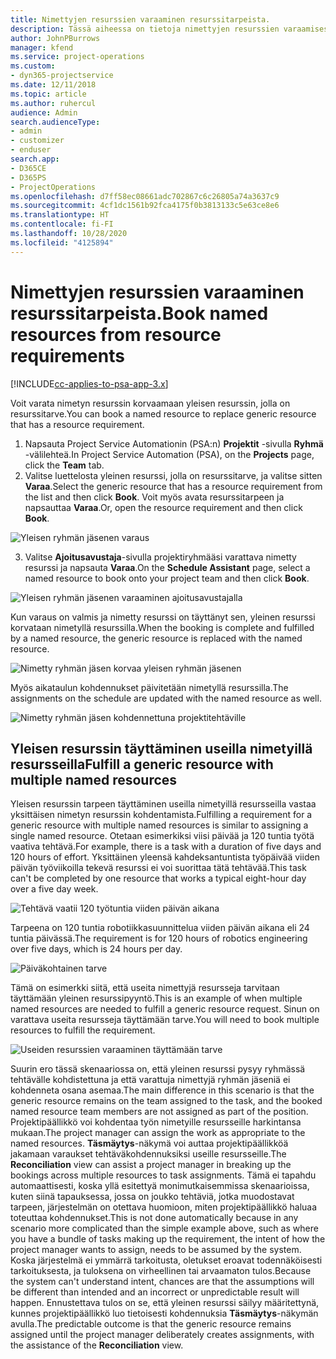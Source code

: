 ```yaml
---
title: Nimettyjen resurssien varaaminen resurssitarpeista.
description: Tässä aiheessa on tietoja nimettyjen resurssien varaamisesta yleistä resurssitarvetta varten.
author: JohnPBurrows
manager: kfend
ms.service: project-operations
ms.custom:
- dyn365-projectservice
ms.date: 12/11/2018
ms.topic: article
ms.author: ruhercul
audience: Admin
search.audienceType:
- admin
- customizer
- enduser
search.app:
- D365CE
- D365PS
- ProjectOperations
ms.openlocfilehash: d7ff58ec08661adc702867c6c26805a74a3637c9
ms.sourcegitcommit: 4cf1dc1561b92fca4175f0b3813133c5e63ce8e6
ms.translationtype: HT
ms.contentlocale: fi-FI
ms.lasthandoff: 10/28/2020
ms.locfileid: "4125894"
---
```

# <a name="book-named-resources-from-resource-requirements"></a><span data-ttu-id="15dac-103">Nimettyjen resurssien varaaminen resurssitarpeista.</span><span class="sxs-lookup"><span data-stu-id="15dac-103">Book named resources from resource requirements</span></span>

[!INCLUDE[cc-applies-to-psa-app-3.x](../includes/cc-applies-to-psa-app-3x.md)]

<span data-ttu-id="15dac-104">Voit varata nimetyn resurssin korvaamaan yleisen resurssin, jolla on resurssitarve.</span><span class="sxs-lookup"><span data-stu-id="15dac-104">You can book a named resource to replace generic resource that has a resource requirement.</span></span>

1. <span data-ttu-id="15dac-105">Napsauta Project Service Automationin (PSA:n) **Projektit** -sivulla **Ryhmä** -välilehteä.</span><span class="sxs-lookup"><span data-stu-id="15dac-105">In Project Service Automation (PSA), on the **Projects** page, click the **Team** tab.</span></span>
2. <span data-ttu-id="15dac-106">Valitse luettelosta yleinen resurssi, jolla on resurssitarve, ja valitse sitten **Varaa**.</span><span class="sxs-lookup"><span data-stu-id="15dac-106">Select the generic resource that has a resource requirement from the list and then click **Book**.</span></span> <span data-ttu-id="15dac-107">Voit myös avata resurssitarpeen ja napsauttaa **Varaa**.</span><span class="sxs-lookup"><span data-stu-id="15dac-107">Or, open the resource requirement and then click **Book**.</span></span>


![Yleisen ryhmän jäsenen varaus](media/RM-how-to-14.png)


3. <span data-ttu-id="15dac-109">Valitse **Ajoitusavustaja**-sivulla projektiryhmääsi varattava nimetty resurssi ja napsauta **Varaa**.</span><span class="sxs-lookup"><span data-stu-id="15dac-109">On the **Schedule Assistant** page, select a named resource to book onto your project team and then click **Book**.</span></span>

![Yleisen ryhmän jäsenen varaaminen ajoitusavustajalla](media/RM-how-to-15.png)

<span data-ttu-id="15dac-111">Kun varaus on valmis ja nimetty resurssi on täyttänyt sen, yleinen resurssi korvataan nimetyllä resurssilla.</span><span class="sxs-lookup"><span data-stu-id="15dac-111">When the booking is complete and fulfilled by a named resource, the generic resource is replaced with the named resource.</span></span>

![Nimetty ryhmän jäsen korvaa yleisen ryhmän jäsenen](media/RM-how-to-16.png)

<span data-ttu-id="15dac-113">Myös aikataulun kohdennukset päivitetään nimetyllä resurssilla.</span><span class="sxs-lookup"><span data-stu-id="15dac-113">The assignments on the schedule are updated with the named resource as well.</span></span>

![Nimetty ryhmän jäsen kohdennettuna projektitehtäville](media/RM-how-to-17.png)

## <a name="fulfill-a-generic-resource-with-multiple-named-resources"></a><span data-ttu-id="15dac-115">Yleisen resurssin täyttäminen useilla nimetyillä resursseilla</span><span class="sxs-lookup"><span data-stu-id="15dac-115">Fulfill a generic resource with multiple named resources</span></span>
<span data-ttu-id="15dac-116">Yleisen resurssin tarpeen täyttäminen useilla nimetyillä resursseilla vastaa yksittäisen nimetyn resurssin kohdentamista.</span><span class="sxs-lookup"><span data-stu-id="15dac-116">Fulfilling a requirement for a generic resource with multiple named resources is similar to assigning a single named resource.</span></span> <span data-ttu-id="15dac-117">Otetaan esimerkiksi viisi päivää ja 120 tuntia työtä vaativa tehtävä.</span><span class="sxs-lookup"><span data-stu-id="15dac-117">For example, there is a task with a duration of five days and 120 hours of effort.</span></span> <span data-ttu-id="15dac-118">Yksittäinen yleensä kahdeksantuntista työpäivää viiden päivän työviikoilla tekevä resurssi ei voi suorittaa tätä tehtävää.</span><span class="sxs-lookup"><span data-stu-id="15dac-118">This task can't be completed by one resource that works a typical eight-hour day over a five day week.</span></span> 

![Tehtävä vaatii 120 työtuntia viiden päivän aikana](media/RM-how-to-21.png)

<span data-ttu-id="15dac-120">Tarpeena on 120 tuntia robotiikkasuunnittelua viiden päivän aikana eli 24 tuntia päivässä.</span><span class="sxs-lookup"><span data-stu-id="15dac-120">The requirement is for 120 hours of robotics engineering over five days, which is 24 hours per day.</span></span>

![Päiväkohtainen tarve](media/RM-how-to-22.png)

<span data-ttu-id="15dac-122">Tämä on esimerkki siitä, että useita nimettyjä resursseja tarvitaan täyttämään yleinen resurssipyyntö.</span><span class="sxs-lookup"><span data-stu-id="15dac-122">This is an example of when multiple named resources are needed to fulfill a generic resource request.</span></span> <span data-ttu-id="15dac-123">Sinun on varattava useita resursseja täyttämään tarve.</span><span class="sxs-lookup"><span data-stu-id="15dac-123">You will need to book multiple resources to fulfill the requirement.</span></span>

![Useiden resurssien varaaminen täyttämään tarve](media/RM-how-to-23.png)

<span data-ttu-id="15dac-125">Suurin ero tässä skenaariossa on, että yleinen resurssi pysyy ryhmässä tehtävälle kohdistettuna ja että varattuja nimettyjä ryhmän jäseniä ei kohdenneta osana asemaa.</span><span class="sxs-lookup"><span data-stu-id="15dac-125">The main difference in this scenario is that the generic resource remains on the team assigned to the task, and the booked named resource team members are not assigned as part of the position.</span></span> <span data-ttu-id="15dac-126">Projektipäällikkö voi kohdentaa työn nimetyille resursseille harkintansa mukaan.</span><span class="sxs-lookup"><span data-stu-id="15dac-126">The project manager can assign the work as appropriate to the named resources.</span></span> <span data-ttu-id="15dac-127">**Täsmäytys**-näkymä voi auttaa projektipäällikköä jakamaan varaukset tehtäväkohdennuksiksi useille resursseille.</span><span class="sxs-lookup"><span data-stu-id="15dac-127">The **Reconciliation** view can assist a project manager in breaking up the bookings across multiple resources to task assignments.</span></span> <span data-ttu-id="15dac-128">Tämä ei tapahdu automaattisesti, koska yllä esitettyä monimutkaisemmissa skenaarioissa, kuten siinä tapauksessa, jossa on joukko tehtäviä, jotka muodostavat tarpeen, järjestelmän on otettava huomioon, miten projektipäällikkö haluaa toteuttaa kohdennukset.</span><span class="sxs-lookup"><span data-stu-id="15dac-128">This is not done automatically because in any scenario more complicated than the simple example above, such as where you have a bundle of tasks making up the requirement, the intent of how the project manager wants to assign, needs to be assumed by the system.</span></span> <span data-ttu-id="15dac-129">Koska järjestelmä ei ymmärrä tarkoitusta, oletukset eroavat todennäköisesti tarkoituksesta, ja tuloksena on virheellinen tai arvaamaton tulos.</span><span class="sxs-lookup"><span data-stu-id="15dac-129">Because the system can't understand intent, chances are that the assumptions will be different than intended and an incorrect or unpredictable result will happen.</span></span> <span data-ttu-id="15dac-130">Ennustettava tulos on se, että yleinen resurssi säilyy määritettynä, kunnes projektipäällikkö luo tietoisesti kohdennuksia **Täsmäytys**-näkymän avulla.</span><span class="sxs-lookup"><span data-stu-id="15dac-130">The predictable outcome is that the generic resource remains assigned until the project manager deliberately creates assignments, with the assistance of the **Reconciliation** view.</span></span>


